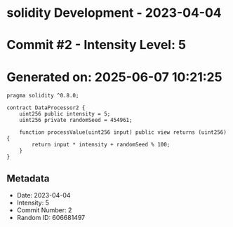 ﻿# solidity Development - 2023-04-04
# Commit #2 - Intensity Level: 5
# Generated on: 2025-06-07 10:21:25
```solidity
pragma solidity ^0.8.0;

contract DataProcessor2 {
    uint256 public intensity = 5;
    uint256 private randomSeed = 454961;

    function processValue(uint256 input) public view returns (uint256) {
        return input * intensity + randomSeed % 100;
    }
}
```
## Metadata
- Date: 2023-04-04
- Intensity: 5
- Commit Number: 2
- Random ID: 606681497
